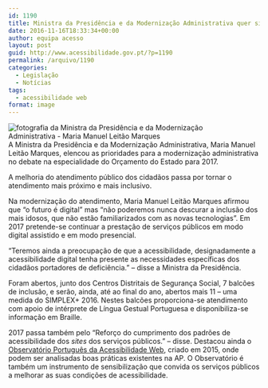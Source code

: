 ```yaml
---
id: 1190
title: Ministra da Presidência e da Modernização Administrativa quer sites dos serviços públicos mais acessíveis
date: 2016-11-16T18:33:34+00:00
author: equipa acesso
layout: post
guid: http://www.acessibilidade.gov.pt/?p=1190
permalink: /arquivo/1190
categories:
  - Legislação
  - Notícias
tags:
  - acessibilidade web
format: image
---
```

<div style="float:left; margin-right:2em">
  <img src="http://www.portugal.gov.pt/ImageGen.ashx?image=/media/22779836/mpma.jpg&#038;class=genericDetailArticleImage" alt="fotografia da Ministra da Presidência e da Modernização Administrativa - Maria Manuel Leitão Marques" />
</div>

A Ministra da Presidência e da Modernização Administrativa, Maria Manuel Leitão Marques, elencou as prioridades para a modernização administrativa no debate na especialidade do Orçamento do Estado para 2017.

A melhoria do atendimento público dos cidadãos passa por tornar o atendimento mais próximo e mais inclusivo.

Na modernização do atendimento, Maria Manuel Leitão Marques afirmou que &#8220;o futuro é digital&#8221; mas &#8220;não poderemos nunca descurar a inclusão dos mais idosos, que não estão familiarizados com as novas tecnologias&#8221;. Em 2017 pretende-se continuar a prestação de serviços públicos em modo digital assistido e em modo presencial.

&#8220;Teremos ainda a preocupação de que a acessibilidade, designadamente a acessibilidade digital tenha presente as necessidades específicas dos cidadãos portadores de deficiência.&#8221; &#8211; disse a Ministra da Presidência.

Foram abertos, junto dos Centros Distritais de Segurança Social, 7 balcões de inclusão, e serão, ainda, até ao final do ano, abertos mais 11 &#8211; uma medida do SIMPLEX+ 2016. Nestes balcões proporciona-se atendimento com apoio de intérprete de Língua Gestual Portuguesa e disponibiliza-se informação em Braille.

2017 passa também pelo &#8220;Reforço do cumprimento dos padrões de acessibilidade dos <em lang="en">sites</em> dos serviços públicos.&#8221; &#8211; disse. Destacou ainda o [Observatório Português da Acessibilidade Web](/observatorio), criado em 2015, onde podem ser analisadas boas práticas existentes na AP. O Observatório é também um instrumento de sensibilização que convida os serviços públicos a melhorar as suas condições de acessibilidade.